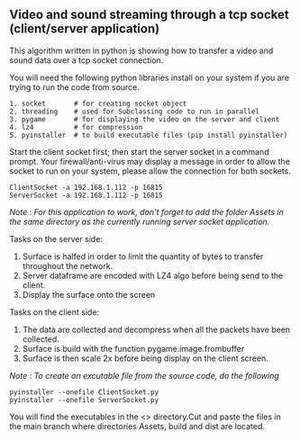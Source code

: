 ## Video and sound streaming through a tcp socket (client/server application)

This algorithm written in python is showing how to transfer a video and sound data over a tcp socket connection.

You will need the following python libraries install on your system if you are trying to run the code from source.
```
1. socket       # for creating socket object
2. threading    # used for Subclassing code to run in parallel
3. pygame       # for displaying the video on the server and client  
4. lz4          # for compression
5. pyinstaller  # to build executable files (pip install pyinstaller)
```

Start the client socket first; then start the server socket in a command prompt. 
Your firewall/anti-virus may display a message in order to allow the socket to run on your system, 
please allow the connection for both sockets.
```
ClientSocket -a 192.168.1.112 -p 16815
ServerSocket -a 192.168.1.112 -p 16815 
```
*Note* : _For this application to work, don't forget to add the folder Assets in the same 
directory as the currently running server socket application._

Tasks on the server side:

1. Surface is halfed in order to limit the quantity of bytes to transfer throughout the network.
2. Server dataframe are encoded with LZ4 algo before being send to the client.
3. Display the surface onto the screen

Tasks on the client side: 

1. The data are collected and decompress when all the packets have been collected. 
2. Surface is build with the function pygame.image.frombuffer 
3. Surface is then scale 2x before being display on the client screen.

*Note* : _To create an excutable file from the source code, do the following_

```
pyinstaller --onefile ClientSocket.py
pyinstaller --onefile ServerSocket.py 
```

You will find the executables in the <<dist>> directory.Cut and paste the files in the main branch where directories Assets, build and dist are located.



